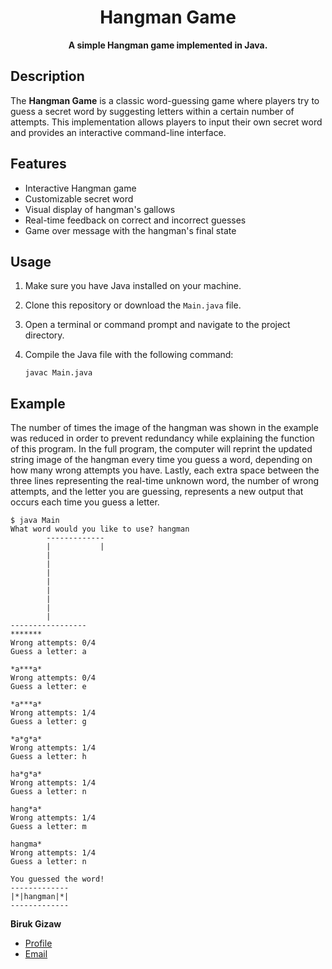 <div align="center">

# Hangman Game


**A simple Hangman game implemented in Java.**


</div>

## Description

The **Hangman Game** is a classic word-guessing game where players try to guess a secret word by suggesting letters within a certain number of attempts. This implementation allows players to input their own secret word and provides an interactive command-line interface.

## Features

- Interactive Hangman game
- Customizable secret word
- Visual display of hangman's gallows
- Real-time feedback on correct and incorrect guesses
- Game over message with the hangman's final state

## Usage

1. Make sure you have Java installed on your machine.
2. Clone this repository or download the `Main.java` file.
3. Open a terminal or command prompt and navigate to the project directory.
4. Compile the Java file with the following command:

   ```shell
   javac Main.java

## Example
The number of times the image of the hangman was shown in the example was reduced in order to prevent redundancy while explaining the function of this program. In the full program, the computer will reprint the updated string image of the hangman every time you guess a word, depending on how many wrong attempts you have. Lastly, each extra space between the three lines representing the real-time unknown word, the number of wrong attempts, and the letter you are guessing, represents a new output that occurs each time you guess a letter.
  
```shell
$ java Main
What word would you like to use? hangman
        -------------
        |           |
        |             
        |             
        |             
        |             
        |             
        |             
        |             
        |
-----------------
*******
Wrong attempts: 0/4
Guess a letter: a

*a***a*
Wrong attempts: 0/4
Guess a letter: e

*a***a*
Wrong attempts: 1/4
Guess a letter: g

*a*g*a*
Wrong attempts: 1/4
Guess a letter: h

ha*g*a*
Wrong attempts: 1/4
Guess a letter: n

hang*a*
Wrong attempts: 1/4
Guess a letter: m

hangma*
Wrong attempts: 1/4
Guess a letter: n

You guessed the word!
-------------
|*|hangman|*|
-------------
```





**Biruk Gizaw**
- [Profile](https://github.com/bgizaw "Biruk Gizaw")
- [Email](mailto:bgizaw8@gmail.com?subject=Hi! "Hi!")
